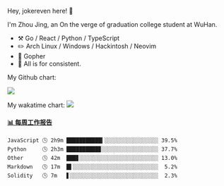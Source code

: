Hey, jokereven here! 👋

I'm Zhou Jing, an On the verge of graduation college student at WuHan.

-   :hammer_and_pick: Go / React / Python / TypeScript
-   :pencil2: Arch Linux / Windows / Hackintosh / Neovim
-   :seedling: Gopher
-   :thought_balloon: All is for consistent.

My Github chart:

![](https://ghchart.rshah.org/JonnieWayy)

My wakatime chart:
![](https://wakatime.com/share/@jokereven/1679dc82-4bf9-4b63-9203-390d608503de.png)

<!-- waka-box start -->
#### <a href="https://gist.github.com/9f8118785e2d128d746db5f61b0e0a2a" target="_blank">📊 每周工作报告</a>
```text
JavaScript 🕓 2h9m ███████████▍░░░░░░░░░░░░░░░░░ 39.5%
Python     🕓 2h3m ██████████▉░░░░░░░░░░░░░░░░░░ 37.7%
Other      🕓 42m  ███▊░░░░░░░░░░░░░░░░░░░░░░░░░ 13.0%
Markdown   🕓 17m  █▌░░░░░░░░░░░░░░░░░░░░░░░░░░░  5.2%
Solidity   🕓 7m   ▋░░░░░░░░░░░░░░░░░░░░░░░░░░░░  2.3%
```
<!-- Powered by https://github.com/journey-ad/waka-box-go . -->
<!-- waka-box end -->
